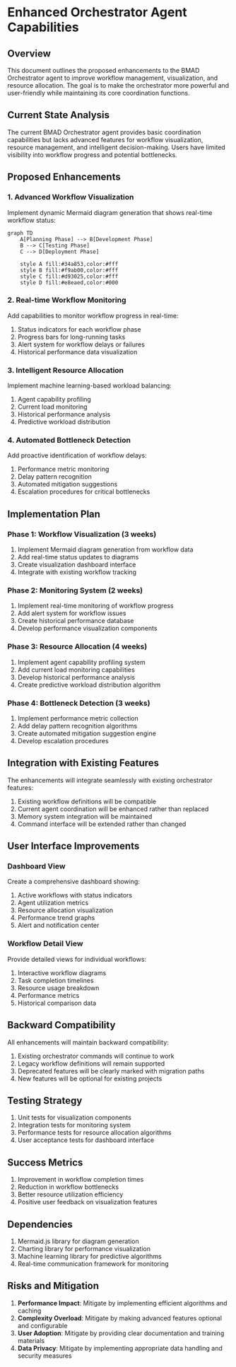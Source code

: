# Enhanced Orchestrator Agent Capabilities

## Overview

This document outlines the proposed enhancements to the BMAD Orchestrator agent to improve workflow management, visualization, and resource allocation. The goal is to make the orchestrator more powerful and user-friendly while maintaining its core coordination functions.

## Current State Analysis

The current BMAD Orchestrator agent provides basic coordination capabilities but lacks advanced features for workflow visualization, resource management, and intelligent decision-making. Users have limited visibility into workflow progress and potential bottlenecks.

## Proposed Enhancements

### 1. Advanced Workflow Visualization

Implement dynamic Mermaid diagram generation that shows real-time workflow status:

```mermaid
graph TD
    A[Planning Phase] --> B[Development Phase]
    B --> C[Testing Phase]
    C --> D[Deployment Phase]
    
    style A fill:#34a853,color:#fff
    style B fill:#f9ab00,color:#fff
    style C fill:#d93025,color:#fff
    style D fill:#e8eaed,color:#000
```

### 2. Real-time Workflow Monitoring

Add capabilities to monitor workflow progress in real-time:

1. Status indicators for each workflow phase
2. Progress bars for long-running tasks
3. Alert system for workflow delays or failures
4. Historical performance data visualization

### 3. Intelligent Resource Allocation

Implement machine learning-based workload balancing:

1. Agent capability profiling
2. Current load monitoring
3. Historical performance analysis
4. Predictive workload distribution

### 4. Automated Bottleneck Detection

Add proactive identification of workflow delays:

1. Performance metric monitoring
2. Delay pattern recognition
3. Automated mitigation suggestions
4. Escalation procedures for critical bottlenecks

## Implementation Plan

### Phase 1: Workflow Visualization (3 weeks)

1. Implement Mermaid diagram generation from workflow data
2. Add real-time status updates to diagrams
3. Create visualization dashboard interface
4. Integrate with existing workflow tracking

### Phase 2: Monitoring System (2 weeks)

1. Implement real-time monitoring of workflow progress
2. Add alert system for workflow issues
3. Create historical performance database
4. Develop performance visualization components

### Phase 3: Resource Allocation (4 weeks)

1. Implement agent capability profiling system
2. Add current load monitoring capabilities
3. Develop historical performance analysis
4. Create predictive workload distribution algorithm

### Phase 4: Bottleneck Detection (3 weeks)

1. Implement performance metric collection
2. Add delay pattern recognition algorithms
3. Create automated mitigation suggestion engine
4. Develop escalation procedures

## Integration with Existing Features

The enhancements will integrate seamlessly with existing orchestrator features:

1. Existing workflow definitions will be compatible
2. Current agent coordination will be enhanced rather than replaced
3. Memory system integration will be maintained
4. Command interface will be extended rather than changed

## User Interface Improvements

### Dashboard View

Create a comprehensive dashboard showing:

1. Active workflows with status indicators
2. Agent utilization metrics
3. Resource allocation visualization
4. Performance trend graphs
5. Alert and notification center

### Workflow Detail View

Provide detailed views for individual workflows:

1. Interactive workflow diagrams
2. Task completion timelines
3. Resource usage breakdown
4. Performance metrics
5. Historical comparison data

## Backward Compatibility

All enhancements will maintain backward compatibility:

1. Existing orchestrator commands will continue to work
2. Legacy workflow definitions will remain supported
3. Deprecated features will be clearly marked with migration paths
4. New features will be optional for existing projects

## Testing Strategy

1. Unit tests for visualization components
2. Integration tests for monitoring system
3. Performance tests for resource allocation algorithms
4. User acceptance tests for dashboard interface

## Success Metrics

1. Improvement in workflow completion times
2. Reduction in workflow bottlenecks
3. Better resource utilization efficiency
4. Positive user feedback on visualization features

## Dependencies

1. Mermaid.js library for diagram generation
2. Charting library for performance visualization
3. Machine learning library for predictive algorithms
4. Real-time communication framework for monitoring

## Risks and Mitigation

1. **Performance Impact**: Mitigate by implementing efficient algorithms and caching
2. **Complexity Overload**: Mitigate by making advanced features optional and configurable
3. **User Adoption**: Mitigate by providing clear documentation and training materials
4. **Data Privacy**: Mitigate by implementing appropriate data handling and security measures